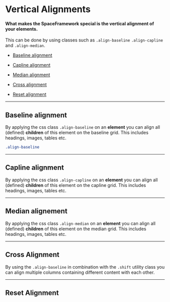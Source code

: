 # Vertical Alignments
#### What makes the SpaceFramework special is the vertical alignment of your elements. 

This can be done by using classes such as
`.align-baseline` `.align-capline` and `.align-median`.

- [Baseline alignment](#align-baseline)
- [Capline alignment](#align-capline)
- [Median alignment](#align-median)


- [Cross alignment](#align-median)


- [Reset alignment](#align-reset)

---
## Baseline alignment
By applying the css class `.align-baseline` on an **element** you can align all (defined) **children** of this element on the baseline grid. This includes headings, images, tables etc.

```scss
.align-baseline
```

---
## Capline alignment
By applying the css class `.align-capline` on an **element** you can align all (defined) **children** of this element on the capline grid. This includes headings, images, tables etc.


---
## Median alignement
By applying the css class `.align-median` on an **element** you can align all (defined) **children** of this element on the median grid. This includes headings, images, tables etc.


---
## Cross Alignment
By using the `.align-baseline` in combination with the `.shift` utility class you can align multiple columns containing different content with each other.

---
## Reset Alignment
